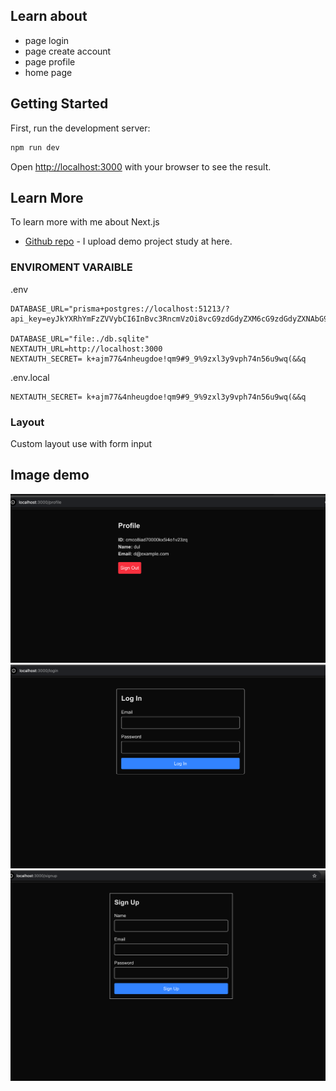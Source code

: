 ## Learn about
- page login
- page create account 
- page profile 
- home page


## Getting Started

First, run the development server:

```bash
npm run dev
```

Open [http://localhost:3000](http://localhost:3000) with your browser to see the result.


## Learn More
To learn more with me about Next.js 
- [Github repo](https://github.com/Dulkh91/next_js_study_demo) - I upload demo project study at here.

### ENVIROMENT VARAIBLE
.env
```
DATABASE_URL="prisma+postgres://localhost:51213/?api_key=eyJkYXRhYmFzZVVybCI6InBvc3RncmVzOi8vcG9zdGdyZXM6cG9zdGdyZXNAbG9jYWxob3N0OjUxMjE0L3RlbXBsYXRlMT9zc2xtb2RlPWRpc2FibGUmY29ubmVjdGlvbl9saW1pdD0xJmNvbm5lY3RfdGltZW91dD0wJm1heF9pZGxlX2Nvbm5lY3Rpb25fbGlmZXRpbWU9MCZwb29sX3RpbWVvdXQ9MCZzaW5nbGVfdXNlX2Nvbm5lY3Rpb25zPXRydWUmc29ja2V0X3RpbWVvdXQ9MCIsIm5hbWUiOiJkZWZhdWx0Iiwic2hhZG93RGF0YWJhc2VVcmwiOiJwb3N0Z3JlczovL3Bvc3RncmVzOnBvc3RncmVzQGxvY2FsaG9zdDo1MTIxNS90ZW1wbGF0ZTE_c3NsbW9kZT1kaXNhYmxlJmNvbm5lY3Rpb25fbGltaXQ9MSZjb25uZWN0X3RpbWVvdXQ9MCZtYXhfaWRsZV9jb25uZWN0aW9uX2xpZmV0aW1lPTAmcG9vbF90aW1lb3V0PTAmc2luZ2xlX3VzZV9jb25uZWN0aW9ucz10cnVlJnNvY2tldF90aW1lb3V0PTAifQ"

DATABASE_URL="file:./db.sqlite"
NEXTAUTH_URL=http://localhost:3000
NEXTAUTH_SECRET= k+ajm77&4nheugdoe!qm9#9_9%9zxl3y9vph74n56u9wq(&&q
```

.env.local
```
NEXTAUTH_SECRET= k+ajm77&4nheugdoe!qm9#9_9%9zxl3y9vph74n56u9wq(&&q
```
### Layout 
Custom layout use with form input 

## Image demo
![alt](./public/image/Screenshot%202025-07-04%20at%206.59.44%20in%20the%20evening.png)
![alt](./public/image/Screenshot%202025-07-04%20at%206.58.58%20in%20the%20evening.png)
![!alt](./public/image/Screenshot%202025-07-04%20at%206.59.09%20in%20the%20evening.png)


